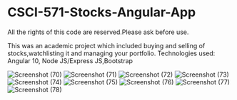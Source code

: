 # CSCI-571-Stocks-Angular-App

All the rights of this code are reserved.Please ask before use.

This was an academic project which included buying and selling of stocks,watchlisting it and managing your portfolio.
Technologies used: Angular 10, Node JS/Express JS,Bootstrap

![Screenshot (70)](https://user-images.githubusercontent.com/22115240/117056868-a74e4900-acd1-11eb-8921-3cf22ead5286.png)
![Screenshot (71)](https://user-images.githubusercontent.com/22115240/117056869-a7e6df80-acd1-11eb-81e9-66e20f4a23f3.png)
![Screenshot (72)](https://user-images.githubusercontent.com/22115240/117056872-a87f7600-acd1-11eb-8e18-e86cff160b2f.png)
![Screenshot (73)](https://user-images.githubusercontent.com/22115240/117056880-a9180c80-acd1-11eb-832a-2ee286307048.png)
![Screenshot (74)](https://user-images.githubusercontent.com/22115240/117056883-a9b0a300-acd1-11eb-890a-d2fe2e4bf462.png)
![Screenshot (75)](https://user-images.githubusercontent.com/22115240/117056885-a9b0a300-acd1-11eb-931a-89a23e733dfa.png)
![Screenshot (76)](https://user-images.githubusercontent.com/22115240/117056889-aae1d000-acd1-11eb-81dd-dd9b7db34883.png)
![Screenshot (77)](https://user-images.githubusercontent.com/22115240/117056891-ab7a6680-acd1-11eb-9871-3b3855e9395a.png)
![Screenshot (78)](https://user-images.githubusercontent.com/22115240/117056892-ab7a6680-acd1-11eb-9920-7d72becafe97.png)


